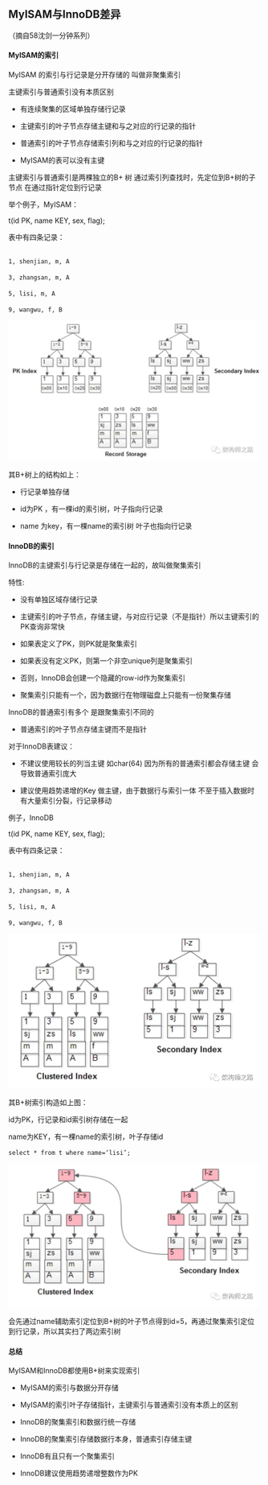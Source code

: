 ## MyISAM与InnoDB差异

（摘自58沈剑一分钟系列）

#### MyISAM的索引

MyISAM 的索引与行记录是分开存储的 叫做非聚集索引

主键索引与普通索引没有本质区别

* 有连续聚集的区域单独存储行记录

* 主键索引的叶子节点存储主键和与之对应的行记录的指针

* 普通索引的叶子节点存储索引列和与之对应的行记录的指针

* MyISAM的表可以没有主键

主键索引与普通索引是两棵独立的B+ 树 通过索引列查找时，先定位到B+树的子节点 在通过指针定位到行记录

举个例子，MyISAM：

t(id PK, name KEY, sex, flag);

表中有四条记录：

```

1, shenjian, m, A

3, zhangsan, m, A

5, lisi, m, A

9, wangwu, f, B

```

  ![myisamIndex](../static/myisamindex.jpg)

其B+树上的结构如上：

* 行记录单独存储

* id为PK ，有一棵id的索引树，叶子指向行记录

* name 为key，有一棵name的索引树 叶子也指向行记录

#### InnoDB的索引

InnoDB的主键索引与行记录是存储在一起的，故叫做聚集索引

特性:

* 没有单独区域存储行记录

* 主键索引的叶子节点，存储主键，与对应行记录（不是指针）所以主键索引的PK查询非常快

* 如果表定义了PK，则PK就是聚集索引

* 如果表没有定义PK，则第一个非空unique列是聚集索引

* 否则，InnoDB会创建一个隐藏的row-id作为聚集索引

* 聚集索引只能有一个，因为数据行在物理磁盘上只能有一份聚集存储

InnoDB的普通索引有多个 是跟聚集索引不同的

* 普通索引的叶子节点存储主键而不是指针

对于InnoDB表建议：

* 不建议使用较长的列当主键 如char(64) 因为所有的普通索引都会存储主键 会导致普通索引庞大

* 建议使用趋势递增的Key 做主键，由于数据行与索引一体 不至于插入数据时有大量索引分裂，行记录移动

例子，InnoDB

t(id PK, name KEY, sex, flag);

表中有四条记录：

```

1, shenjian, m, A

3, zhangsan, m, A

5, lisi, m, A

9, wangwu, f, B

```

  ![innodbIndex](../static/innodbindex.jpg)


其B+树索引构造如上图：

id为PK，行记录和id索引树存储在一起

name为KEY，有一棵name的索引树，叶子存储id

```
select * from t where name=‘lisi’;
```

  ![innodbIndex](../static/innodbindex2.jpg)

会先通过name辅助索引定位到B+树的叶子节点得到id=5，再通过聚集索引定位到行记录，所以其实扫了两边索引树

#### 总结

MyISAM和InnoDB都使用B+树来实现索引

* MyISAM的索引与数据分开存储

* MyISAM的索引叶子存储指针，主键索引与普通索引没有本质上的区别

* InnoDB的聚集索引和数据行统一存储

* InnoDB的聚集索引存储数据行本身，普通索引存储主键

* InnoDB有且只有一个聚集索引

* InnoDB建议使用趋势递增整数作为PK
